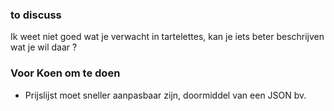 ### to discuss
Ik weet niet goed wat je verwacht in tartelettes, kan je iets beter beschrijven wat je wil daar ?


### Voor Koen om te doen
- Prijslijst moet sneller aanpasbaar zijn, doormiddel van een JSON bv.

